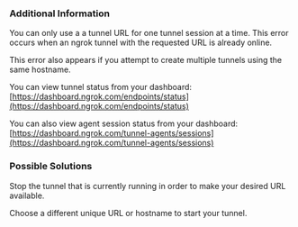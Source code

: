 ### Additional Information

You can only use a a tunnel URL for one tunnel session at a time. This error occurs when an ngrok tunnel with the requested URL is already online.

This error also appears if you attempt to create multiple tunnels using the same hostname.

You can view tunnel status from your dashboard: [https://dashboard.ngrok.com/endpoints/status](https://dashboard.ngrok.com/endpoints/status)

You can also view agent session status from your dashboard: [https://dashboard.ngrok.com/tunnel-agents/sessions](https://dashboard.ngrok.com/tunnel-agents/sessions)

### Possible Solutions

Stop the tunnel that is currently running in order to make your desired URL available.

Choose a different unique URL or hostname to start your tunnel.
